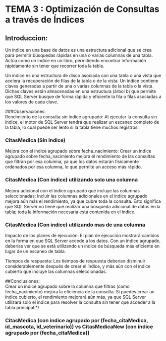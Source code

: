 # TEMA 3 : Optimización de Consultas a través de Índices 

## **Introduccion**: <br>
Un índice en una base de datos es una estructura adicional que se crea para permitir búsquedas rápidas en una o varias columnas de una tabla. Actúa como un índice en un libro, permitiendo encontrar información rápidamente sin tener que recorrer toda la tabla.

Un índice es una estructura de disco asociada con una tabla o una vista que acelera la recuperación de filas de la tabla o de la vista. Un índice contiene claves generadas a partir de una o varias columnas de la tabla o la vista. Dichas claves están almacenadas en una estructura (árbol b) que permite que SQL Server busque de forma rápida y eficiente la fila o filas asociadas a los valores de cada clave. 

###Observaciones:<br>
Rendimiento de la consulta sin índice agrupado: Al ejecutar la consulta sin índice,
el motor de SQL Server tendrá que realizar un escaneo completo de la tabla, lo cual puede ser lento si la tabla tiene muchos registros.
### CitasMedica (Sin indice)


Mejora con el índice agrupado sobre fecha_nacimiento: 
Crear un índice agrupado sobre fecha_nacimiento mejora el rendimiento de las consultas que filtran por esa columna, 
ya que los datos estarán físicamente ordenados por esa columna, lo que permite un acceso más rápido.
### CitasMedica (Con indice) utilizando solo una columna

Mejora adicional con el índice agrupado que incluye las columnas seleccionadas: 
Incluir las columnas adicionales en el índice agrupado mejora aún más el rendimiento, ya que cubre toda la consulta. 
Esto significa que SQL Server no tiene que realizar una búsqueda adicional de datos en la tabla; 
toda la información necesaria está contenida en el índice.
### CitasMedica (Con indice) utilizando mas de una columna



Impacto de los planes de ejecución: El plan de ejecución mostrará cambios en la forma en que SQL Server accede a los datos.
Con un índice agrupado, deberías ver que se está utilizando un índice de búsqueda más eficiente en lugar de un escaneo de tabla.

Tiempos de respuesta: Los tiempos de respuesta deberían disminuir considerablemente después de crear el índice,
y más aún con el índice cubierto que incluye las columnas seleccionadas.

##Conclusiones:<br>
Crear un índice agrupado sobre la columna que filtras (como fecha_nacimiento) mejora la eficiencia de la consulta.
Si puedes crear un índice cubierto, el rendimiento mejorará aún más, 
ya que SQL Server utilizará solo el índice para resolver la consulta sin tener que acceder a la tabla principal.*/ 


### CitasMedica (con indice agrupado por (fecha_citaMedica, id_mascota, id_veterinario)) vs CitasMedicaNew (con indice agrupado por (fecha_citaMedica))
